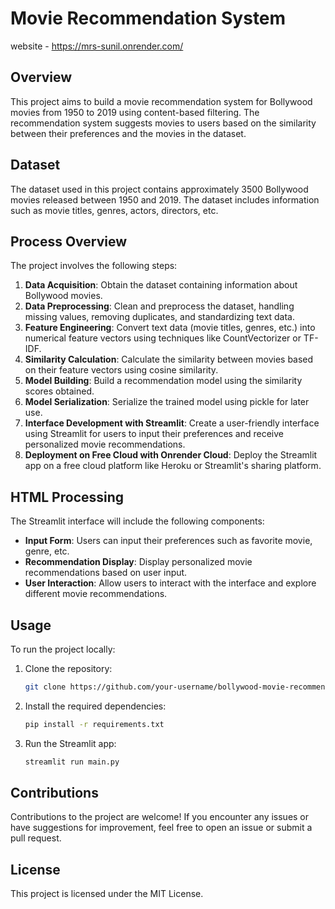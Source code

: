 # Movie Recommendation System 
website - https://mrs-sunil.onrender.com/

 
## Overview

This project aims to build a movie recommendation system for Bollywood movies from 1950 to 2019 using content-based filtering. The recommendation system suggests movies to users based on the similarity between their preferences and the movies in the dataset.

## Dataset

The dataset used in this project contains approximately 3500 Bollywood movies released between 1950 and 2019. The dataset includes information such as movie titles, genres, actors, directors, etc.

## Process Overview

The project involves the following steps:

1. **Data Acquisition**: Obtain the dataset containing information about Bollywood movies.
2. **Data Preprocessing**: Clean and preprocess the dataset, handling missing values, removing duplicates, and standardizing text data.
3. **Feature Engineering**: Convert text data (movie titles, genres, etc.) into numerical feature vectors using techniques like CountVectorizer or TF-IDF.
4. **Similarity Calculation**: Calculate the similarity between movies based on their feature vectors using cosine similarity.
5. **Model Building**: Build a recommendation model using the similarity scores obtained.
6. **Model Serialization**: Serialize the trained model using pickle for later use.
7. **Interface Development with Streamlit**: Create a user-friendly interface using Streamlit for users to input their preferences and receive personalized movie recommendations.
8. **Deployment on Free Cloud with Onrender Cloud**: Deploy the Streamlit app on a free cloud platform like Heroku or Streamlit's sharing platform.

## HTML Processing

The Streamlit interface will include the following components:

- **Input Form**: Users can input their preferences such as favorite movie, genre, etc.
- **Recommendation Display**: Display personalized movie recommendations based on user input.
- **User Interaction**: Allow users to interact with the interface and explore different movie recommendations.

## Usage

To run the project locally:

1. Clone the repository:

    ```bash
    git clone https://github.com/your-username/bollywood-movie-recommendation.git
    ```

2. Install the required dependencies:

    ```bash
    pip install -r requirements.txt
    ```

3. Run the Streamlit app:

    ```bash
    streamlit run main.py
    ```

## Contributions

Contributions to the project are welcome! If you encounter any issues or have suggestions for improvement, feel free to open an issue or submit a pull request.

## License

This project is licensed under the MIT License.

